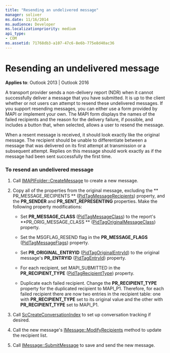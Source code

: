 ```yaml
---
title: "Resending an undelivered message"
manager: soliver
ms.date: 11/16/2014
ms.audience: Developer
ms.localizationpriority: medium
api_type:
- COM
ms.assetid: 71768db3-a107-47c6-8e6b-775e8d40ac36
---
```


# Resending an undelivered message
  
**Applies to**: Outlook 2013 | Outlook 2016 
  
A transport provider sends a non-delivery report (NDR) when it cannot successfully deliver a message that you have submitted. It is up to the client whether or not users can attempt to resend these undelivered messages. If you support resending messages, you can either use a form provided by MAPI or implement your own. The MAPI form displays the names of the failed recipients and the reason for the delivery failure, if possible, and includes a button that, when selected, allows a user to resend the message.
  
When a resent message is received, it should look exactly like the original message. The recipient should be unable to differentiate between a message that was delivered on its first attempt at transmission or a subsequent attempt. Replies on this message should work exactly as if the message had been sent successfully the first time.
  
### To resend an undelivered message
  
1. Call [IMAPIFolder::CreateMessage](imapifolder-createmessage.md) to create a new message. 
    
2. Copy all of the properties from the original message, excluding the ** PR_MESSAGE_RECIPIENTS ** ([PidTagMessageRecipients](pidtagmessagerecipients-canonical-property.md)) property, and the **PR_SENDER** and **PR_SENT_REPRESENTING** properties. Make the following property modifications: 
    
   - Set **PR_MESSAGE_CLASS** ([PidTagMessageClass](pidtagmessageclass-canonical-property.md)) to the report's **PR_ORIG_MESSAGE_CLASS ** ([PidTagOriginalMessageClass](pidtagoriginalmessageclass-canonical-property.md)) property.
    
   - Set the MSGFLAG_RESEND flag in the **PR_MESSAGE_FLAGS** ([PidTagMessageFlags](pidtagmessageflags-canonical-property.md)) property.
    
   - Set **PR_ORIGINAL_ENTRYID** ([PidTagOriginalEntryId](pidtagoriginalentryid-canonical-property.md)) to the original message's **PR_ENTRYID** ([PidTagEntryId](pidtagentryid-canonical-property.md)) property.
    
   - For each recipient, set MAPI_SUBMITTED in the **PR_RECIPIENT_TYPE** ([PidTagRecipientType](pidtagrecipienttype-canonical-property.md)) property. 
    
   - Duplicate each failed recipient. Change the **PR_RECIPIENT_TYPE** property for the duplicated recipient to MAPI_P1. Therefore, for each failed recipient there are now two entries in the recipient table: one with **PR_RECIPIENT_TYPE** set to its original value and the other with **PR_RECIPIENT_TYPE** set to MAPI_P1. 
    
3. Call [ScCreateConversationIndex](sccreateconversationindex.md) to set up conversation tracking if desired. 
    
4. Call the new message's [IMessage::ModifyRecipients](imessage-modifyrecipients.md) method to update the recipient list. 
    
5. Call [IMessage::SubmitMessage](imessage-submitmessage.md) to save and send the new message. 
    

